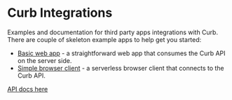 # Curb Integrations
Examples and documentation for third party apps integrations with Curb.  There are couple of skeleton example apps to help get you started:

* [Basic web app](https://github.com/Curb-v2/third-party-app-integration/tree/master/web-app) - a straightforward web app that consumes the Curb API on the server side.
* [Simple browser client](https://github.com/Curb-v2/third-party-app-integration/tree/master/simple-browser-client) - a serverless browser client that connects to the Curb API.

[API docs here](https://github.com/Curb-v2/third-party-app-integration/blob/master/docs/api.md)
